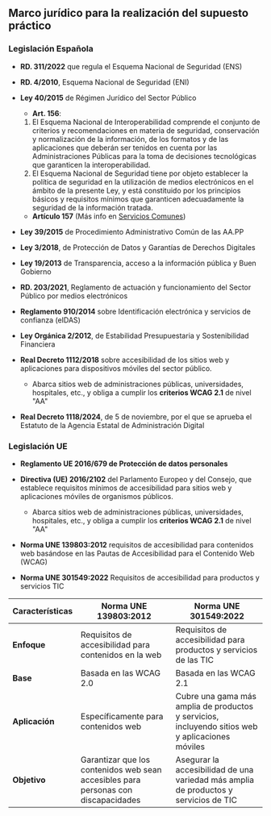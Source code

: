 ## Marco jurídico para la realización del supuesto práctico <!-- {docsify-ignore} -->

### Legislación Española <!-- {docsify-ignore} -->

* **RD. 311/2022** que regula el Esquema Nacional de Seguridad (ENS)
* **RD. 4/2010**, Esquema Nacional de Seguridad (ENI)
* **Ley 40/2015** de Régimen Jurídico del Sector Público
    *   **Art. 156**: 
    1. El Esquema Nacional de Interoperabilidad comprende el conjunto de criterios y recomendaciones en materia de seguridad, conservación y normalización de la información, de los formatos y de las aplicaciones que deberán ser tenidos en cuenta por las Administraciones Públicas para la toma de decisiones tecnológicas que garanticen la interoperabilidad.
    2. El Esquema Nacional de Seguridad tiene por objeto establecer la política de seguridad en la utilización de medios electrónicos en el ámbito de la presente Ley, y está constituido por los principios básicos y requisitos mínimos que garanticen adecuadamente la seguridad de la información tratada.
    * **Artículo 157** (Más info en [Servicios Comunes](/temas/Servicios-Comunes-Compartidos/servicios-comunes.md))
 
* **Ley 39/2015** de Procedimiento Administrativo Común de las AA.PP
* **Ley 3/2018**, de Protección de Datos y Garantías de Derechos Digitales
* **Ley 19/2013** de Transparencia, acceso a la información pública y Buen Gobierno
* **RD. 203/2021**, Reglamento de actuación y funcionamiento del Sector Público por medios electrónicos
* **Reglamento 910/2014** sobre Identificación electrónica y servicios de confianza (eIDAS)
* **Ley Orgánica 2/2012**, de Estabilidad Presupuestaria y Sostenibilidad Financiera
* **Real Decreto 1112/2018** sobre accesibilidad de los sitios web y aplicaciones para dispositivos móviles del sector público. 
    - Abarca sitios web de administraciones públicas, universidades, hospitales, etc., y obliga a cumplir los **criterios WCAG 2.1** de nivel "AA"
* **Real Decreto 1118/2024**, de 5 de noviembre, por el que se aprueba el Estatuto de la Agencia Estatal de Administración Digital


### Legislación UE <!-- {docsify-ignore} -->

* **Reglamento UE 2016/679 de Protección de datos personales**

* **Directiva (UE) 2016/2102** del Parlamento Europeo y del Consejo, que establece requisitos mínimos de accesibilidad para sitios web y aplicaciones móviles de organismos públicos. 
    - Abarca sitios web de administraciones públicas, universidades, hospitales, etc., y obliga a cumplir los **criterios WCAG 2.1** de nivel "AA"

* **Norma UNE 139803:2012** requisitos de accesi­bilidad para contenidos web basándose en las Pautas de Accesibilidad para el Contenido Web (WCAG)
* **Norma UNE 301549:2022** Requisitos de accesibilidad para productos y servicios TIC

| **Características** | **Norma UNE 139803:2012** | **Norma UNE 301549:2022** |
|---------------------|--------------------------|--------------------------|
| **Enfoque**         | Requisitos de accesibilidad para contenidos en la web | Requisitos de accesibilidad para productos y servicios de las TIC |
| **Base**            | Basada en las WCAG 2.0   | Basada en las WCAG 2.1   |
| **Aplicación**      | Específicamente para contenidos web | Cubre una gama más amplia de productos y servicios, incluyendo sitios web y aplicaciones móviles |
| **Objetivo**        | Garantizar que los contenidos web sean accesibles para personas con discapacidades | Asegurar la accesibilidad de una variedad más amplia de productos y servicios de TIC |
